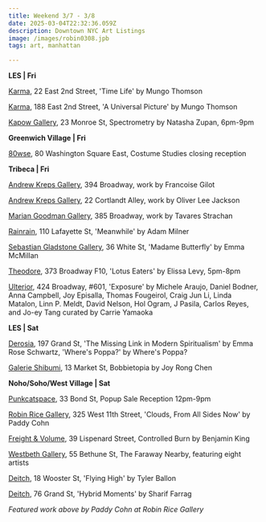 ```yaml
---
title: Weekend 3/7 - 3/8
date: 2025-03-04T22:32:36.059Z
description: Downtown NYC Art Listings
image: /images/robin0308.jpb
tags: art, manhattan

---
```

**L﻿ES | Fri**

[Karma](https://karmakarma.org/), 22 East 2nd Street, 'Time Life' by Mungo Thomson

[K﻿arma](https://karmakarma.org/), 188 East 2nd Street, 'A Universal Picture' by Mungo Thomson

[Kapow Gallery](https://instagram.com/kapowgallery), 23 Monroe St, Spectrometry by Natasha Zupan, 6pm-9pm

**G﻿reenwich Village | Fri**

[80wse](https://80wse.org/), 80 Washington Square East, Costume Studies closing reception

**T﻿ribeca | Fri**

[Andrew Kreps Gallery](http://www.andrewkreps.com/), 394 Broadway, work by Francoise Gilot

[Andrew Kreps Gallery](http://www.andrewkreps.com/), 22 Cortlandt Alley, work by Oliver Lee Jackson

[Marian Goodman Gallery](https://www.mariangoodman.com/artists/tavares-strachan/), 385 Broadway, work by Tavares Strachan

[Rainrain](https://www.rainraingallery.com/about), 110 Lafayette St, 'Meanwhile' by Adam Milner

[Sebastian Gladstone Gallery](https://sebastiangladstone.com/exhibitions/68-emma-mcmillan-madame-butterfly-new-york/), 36 White St, 'Madame Butterfly' by Emma McMillan

[Theodore](https://www.theodoreart.com/future), 373 Broadway F10, 'Lotus Eaters' by Elissa Levy, 5pm-8pm

[Ulterior](https://www.ulteriorgallery.com/exposure_curated_by_carrie_yamaoka), 424 Broadway, #601, 'Exposure' by Michele Araujo, Daniel Bodner, Anna Campbell, Joy Episalla, Thomas Fougeirol, Craig Jun Li, Linda Matalon, Linn P. Meldt, David Nelson, Hol Ogram, J Pasila, Carlos Reyes, and Jo-ey Tang curated by Carrie Yamaoka

**L﻿ES | Sat**

[Derosia](https://www.derosia.nyc/exhibitions), 197 Grand St, 'The Missing Link in Modern Spiritualism' by Emma Rose Schwartz, 'Where's Poppa?' by Where's Poppa?

[Galerie Shibumi](https://www.instagram.com/galerie.shibumi), 13 Market St, Bobbietopia by Joy Rong Chen

**N﻿oho/Soho/West Village | Sat**

[Punkcatspace](https://www.instagram.com/punkcatspace), 33 Bond St, Popup Sale Reception 12pm-9pm

[Robin Rice Gallery](https://robinricegallery.com/exhibitions/2025/3/8/paddy-clouds-from-all-sides-now), 325 West 11th Street, 'Clouds, From All Sides Now' by Paddy Cohn

[Freight & Volume](http://www.freightandvolume.com/exhibitions), 39 Lispenard Street, Controlled Burn by Benjamin King

[Westbeth Gallery](https://westbeth.org/event/the-faraway-nearby-at-westbeth-gallery/), 55 Bethune St, The Faraway Nearby, featuring eight artists

[Deitch](https://deitch.com/new-york/exhibitions/tyler-ballon-flying-high), 18 Wooster St, 'Flying High' by Tyler Ballon

[Deitch](https://deitch.com/new-york/exhibitions/sharif-farrag-hybrid-moments), 76 Grand St, 'Hybrid Moments' by Sharif Farrag

*F﻿eatured work above by Paddy Cohn at Robin Rice Gallery*